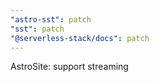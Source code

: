 ```yaml
---
"astro-sst": patch
"sst": patch
"@serverless-stack/docs": patch
---
```


AstroSite: support streaming
